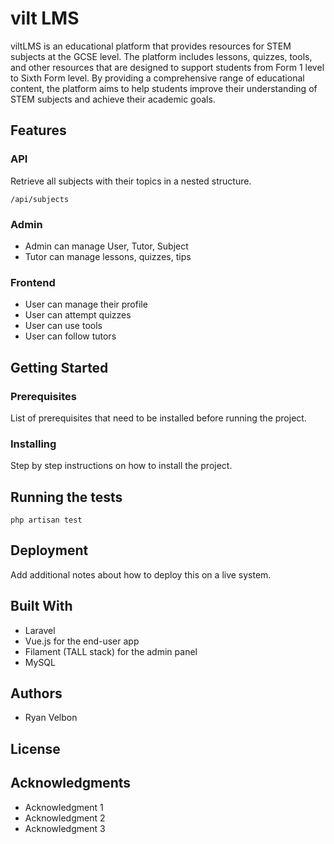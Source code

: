 # vilt LMS

viltLMS is an educational platform that provides resources for STEM subjects at the GCSE level. The platform includes lessons, quizzes, tools, and other resources that are designed to support students from Form 1 level to Sixth Form level. By providing a comprehensive range of educational content, the platform aims to help students improve their understanding of STEM subjects and achieve their academic goals.

## Features

### API

Retrieve all subjects with their topics in a nested structure.

    /api/subjects


### Admin

- Admin can manage User, Tutor, Subject
- Tutor can manage lessons, quizzes, tips

### Frontend

- User can manage their profile
- User can attempt quizzes
- User can use tools
- User can follow tutors

## Getting Started

### Prerequisites

List of prerequisites that need to be installed before running the project.

### Installing

Step by step instructions on how to install the project.

## Running the tests

    php artisan test

## Deployment

Add additional notes about how to deploy this on a live system.

## Built With

- Laravel
- Vue.js for the end-user app
- Filament (TALL stack) for the admin panel
- MySQL

## Authors

- Ryan Velbon

## License

<!-- This project is licensed under the MIT License - see the LICENSE.md file for details. -->

## Acknowledgments

- Acknowledgment 1
- Acknowledgment 2
- Acknowledgment 3
